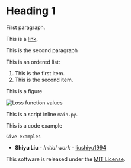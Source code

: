 # Heading 1



First paragraph.

This is a [link](https://archive.ics.uci.edu/ml/datasets/human+activity+recognition+using+smartphones).

This is the second paragraph

This is an ordered list:
1. This is the first item.
2. This is the second item.

This is a figure

![Loss function values](./figures/Loss.png "Loss function values")

This is a script inline `main.py`.

This is a code example

```
Give examples
```


+ **Shiyu Liu** - *Initial work* - [liushiyu1994](https://github.com/PurpleBooth)


This software is released under the [MIT License](LICENSE-MIT).